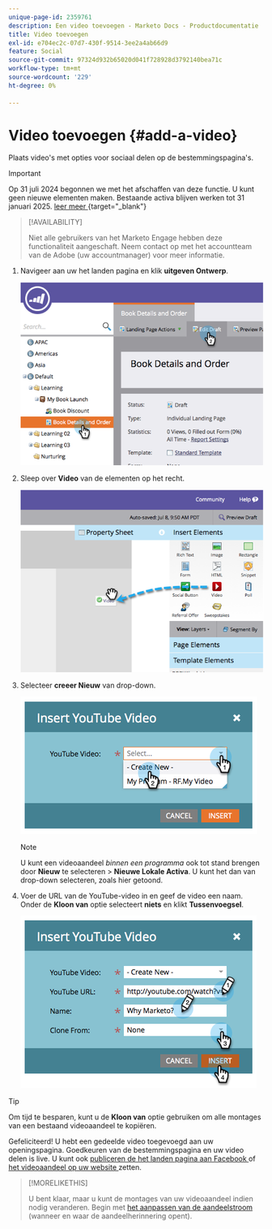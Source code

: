 ```yaml
---
unique-page-id: 2359761
description: Een video toevoegen - Marketo Docs - Productdocumentatie
title: Video toevoegen
exl-id: e704ec2c-07d7-430f-9514-3ee2a4ab66d9
feature: Social
source-git-commit: 97324d932b65020d041f728928d3792140bea71c
workflow-type: tm+mt
source-wordcount: '229'
ht-degree: 0%

---
```


# Video toevoegen {#add-a-video}

Plaats video&#39;s met opties voor sociaal delen op de bestemmingspagina&#39;s.

>[!IMPORTANT]
>
>Op 31 juli 2024 begonnen we met het afschaffen van deze functie. U kunt geen nieuwe elementen maken. Bestaande activa blijven werken tot 31 januari 2025. [ leer meer ](https://nation.marketo.com/t5/employee-blogs/marketo-engage-social-features-deprecation/ba-p/351977) {target="_blank"}

>[!AVAILABILITY]
>
>Niet alle gebruikers van het Marketo Engage hebben deze functionaliteit aangeschaft. Neem contact op met het accountteam van de Adobe (uw accountmanager) voor meer informatie.

1. Navigeer aan uw het landen pagina en klik **uitgeven Ontwerp**.

   ![](assets/image2014-9-23-16-3a49-3a49.png)

1. Sleep over **Video** van de elementen op het recht.

   ![](assets/image2014-9-23-16-3a51-3a0.png)

1. Selecteer **creeer Nieuw** van drop-down.

   ![](assets/image2014-9-23-16-3a51-3a11.png)

   >[!NOTE]
   >
   >U kunt een videoaandeel _binnen een programma_ ook tot stand brengen door **Nieuw** te selecteren > **Nieuwe Lokale Activa**. U kunt het dan van drop-down selecteren, zoals hier getoond.

1. Voer de URL van de YouTube-video in en geef de video een naam. Onder de **Kloon van** optie selecteert **niets** en klikt **Tussenvoegsel**.

   ![](assets/image2014-9-23-16-3a51-3a32.png)

>[!TIP]
>
>Om tijd te besparen, kunt u de **Kloon van** optie gebruiken om alle montages van een bestaand videoaandeel te kopiëren.

Gefeliciteerd! U hebt een gedeelde video toegevoegd aan uw openingspagina. Goedkeuren van de bestemmingspagina en uw video delen is live. U kunt ook [ publiceren de het landen pagina aan Facebook ](/help/marketo/product-docs/demand-generation/facebook/publish-landing-pages-to-facebook.md) of [ het videoaandeel op uw website ](/help/marketo/product-docs/demand-generation/social/configuring-social-actions/customize-video-share-flow.md) zetten.

>[!MORELIKETHIS]
>
>U bent klaar, maar u kunt de montages van uw videoaandeel indien nodig veranderen. Begin met [ het aanpassen van de aandeelstroom ](/help/marketo/product-docs/demand-generation/social/configuring-social-actions/customize-video-share-flow.md) (wanneer en waar de aandeelherinnering opent).
